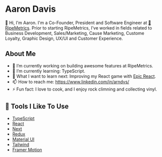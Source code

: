 # Aaron Davis

👋 Hi, I'm Aaron. I'm a Co-Founder, President and Software Engineer at [🍊RipeMetrics](http://www.ripemetrics.com). Prior to starting RipeMetrics, I've worked in fields related to Business Development, Sales/Marketing, Cause Marketing, Custome Loyalty, Graphic Design, UX/UI and Customer Experience.

## About Me

- 🔭 I’m currently working on building awesome features at RipeMetrics.
- 🌱 I’m currently learning: TypeScript.
- 🤔 What I want to learn next: Improving my React game with [Epic React](https://epicreact.dev/).
- 📫 How to reach me: https://www.linkedin.com/in/arndvs/
- ⚡ Fun fact: I love to cook, and I enjoy rock climning and collecting vinyl.

## 🔧 Tools I Like To Use

- [TypeScript](https://www.typescriptlang.org/)
- [React](https://reactjs.org/)
- [Next](https://nextjs.org/)
- [Redux](https://redux.js.org//)
- [Material UI](https://mui.com/)
- [Tailwind](https://tailwindui.com/)
- [Framer Motion](https://www.framer.com/motion/)
